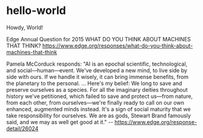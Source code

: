 # hello-world
Howdy, World!

Edge Annual Question for 2015
WHAT DO YOU THINK ABOUT MACHINES THAT THINK?
https://www.edge.org/responses/what-do-you-think-about-machines-that-think

Pamela McCorduck responds: "AI is an epochal scientific, technological, and social—human—event. We've developed a new mind, to live side by side with ours. If we handle it wisely, it can bring immense benefits, from the planetary to the personal. ... Here's my belief: We long to save and preserve ourselves as a species. For all the imaginary deities throughout history we've petitioned, which failed to save and protect us—from nature, from each other, from ourselves—we're finally ready to call on our own enhanced, augmented minds instead. It's a sign of social maturity that we take responsibility for ourselves. We are as gods, Stewart Brand famously said, and we may as well get good at it." -- https://www.edge.org/response-detail/26024
